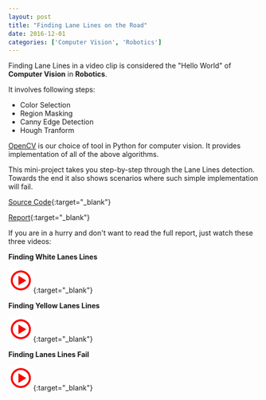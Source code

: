 ```yaml
---
layout: post
title: "Finding Lane Lines on the Road"
date: 2016-12-01
categories: ['Computer Vision', 'Robotics']
---
```


Finding Lane Lines in a video clip is considered the "Hello World" of **Computer Vision** in **Robotics**.

It involves following steps:

- Color Selection
- Region Masking
- Canny Edge Detection
- Hough Tranform

[OpenCV](http://opencv.org/)  is our choice of tool in Python for computer vision. It provides implementation of all of the above algorithms.

This mini-project takes you step-by-step through the Lane Lines detection. Towards the end it also shows scenarios where such simple implementation will fail. 

[Source Code](https://github.com/srikanthpagadala/udacity/tree/master/Self-Driving%20Car%20Engineer%20Nanodegree/LaneLines-P1){:target="_blank"}

[Report](http://htmlpreview.github.io/?https://github.com/srikanthpagadala/udacity/blob/master/Self-Driving%20Car%20Engineer%20Nanodegree/LaneLines-P1/report.html){:target="_blank"}

If you are in a hurry and don't want to read the full report, just watch these three videos:

**Finding White Lanes Lines**

[![](/img/playvideo.jpg)](https://youtu.be/nUOzbDQoLvQ){:target="_blank"}

**Finding Yellow Lanes Lines**

[![](/img/playvideo.jpg)](https://youtu.be/4aL7ukbPk5E){:target="_blank"}

**Finding Lanes Lines Fail**

[![](/img/playvideo.jpg)](https://youtu.be/rH62HafQlT0){:target="_blank"}



